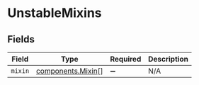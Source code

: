 # UnstableMixins


## Fields

| Field                                                  | Type                                                   | Required                                               | Description                                            |
| ------------------------------------------------------ | ------------------------------------------------------ | ------------------------------------------------------ | ------------------------------------------------------ |
| `mixin`                                                | [components.Mixin](../../models/components/mixin.md)[] | :heavy_minus_sign:                                     | N/A                                                    |